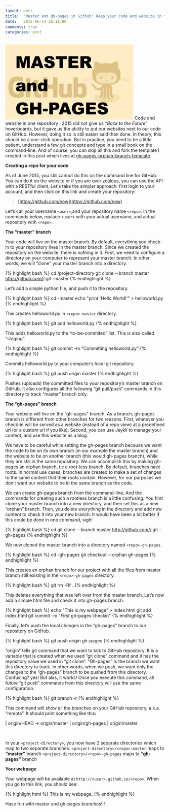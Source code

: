 ```yaml
---
layout: post
title:  "Master and gh-pages in Github: keep your code and website in the same repo"
date:   2015-06-14 16:11:00
comments: true
categories: post
---
```

<span class="leftImage imgDiv"><img alt="The reason" src="/assets/master-and-gh/00_intro.jpg" width="405/"></span>
Code and website in one repository : 2015 did not give us *“Back to the Future”* hoverboards, but it gave us the ability to put our websites next to our code on GitHub. However, doing it so is still easier said than done. In theory, this should be a one-click operation. But in practice, you need to be a little patient, understand a few git concepts and type in a small book on the command-line. And of course, you can skip all this and fork the template I created in this post which lives at [gh-pages-orphan-branch-template](https://github.com/byuksel/gh-pages-orphan-branch-template).

**Creating a repo for your code**

As of June 2015, you still cannot do this on the command line for GitHub. You can do it on the website or if you are over zealous, you can use the API with a RESTful client. Let's take the simpler approach: first login to your account, and then click on this link and create your repository:

>[https://github.com/new](https://github.com/new)

Let’s call your username `<user>`,and your repository name `<repo>`. In the commands below, replace `<user>` with your actual username, and actual repository with `<repo>`.

<!--more-->

**The “master” branch**

Your code will live on the master branch. By default, everything you check-in to your repository lives in the master branch. Since we created the repository on the website, there is nothing in it. First, we need to configure a directory on your computer to represent your master branch. In other words, we will “clone” your master branch into a directory.

{% highlight bash %}
cd /project-directory
git clone --branch master  http://github.com/<user>/<repo>.git  <repo>-master
{% endhighlight %}

Let’s add a simple python file, and push it to the repository.

{% highlight bash %}
cd <repo>-master
echo "print 'Hello World!'" > helloworld.py
{% endhighlight %}

This creates helloworld.py in `<repo>-master` directory.

{% highlight bash %}
git add helloworld.py
{% endhighlight %}

This adds helloworld.py to the “to-be-commited” list. This is also called “staging”.

{% highlight bash %}
git commit -m "Committing helloworld.py"
{% endhighlight %}

Commits helloworld.py to your computer’s local git repository.

{% highlight bash %}
git push origin master
{% endhighlight %}

Pushes (uploads) the committed files to your repository’s master branch on GitHub. It also configures all the following “git pull/push” commands in this directory to track “master” branch only.

**The “gh-pages” branch**

Your website will live on the “gh-pages” branch. As a branch, gh-pages branch is different from other branches for two reasons. First, whatever you check-in will be served as a website (instead of a repo view) at a predefined url (or a custom url if you like). Second, you can use Jeykll to manage your content, and use this website as a blog.

We have to be careful while setting the gh-pages branch because we want the code to be on its own branch (in our example the master branch) and the website to be on another branch (this would gh-pages branch), while they are still in the same repository. We can accomplish this by making gh-pages an orphan branch, i.e a root-less branch. By default, branches have roots. In normal use cases, branches are created to make a set of changes to the same content that their roots contain. However, for our purposes we don’t want our website to be in the same branch as the code.

We can create gh-pages branch from the command-line. And the commands for creating such a rootless branch is a little confusing. You first clone your master branch into a new directory, and then set this as a new “orphan” branch. Then, you delete everything in the directory and add new content to check it into your new branch. It would have been a lot better if this could be done in one command, sigh!

{% highlight bash %}
cd <project-directory>
git clone --branch master  http://github.com/<user>/<repo>.git  <repo>-gh-pages
{% endhighlight %}

We now cloned the master branch into a directory named `<repo>-gh-pages`.

{% highlight bash %}
cd <repo>-gh-pages
git checkout --orphan gh-pages
{% endhighlight %}

This creates an orphan branch for our project with all the files from master branch still existing in the `<repo>-gh-pages` directory.

{% highlight bash %}
git rm -Rf .
{% endhighlight %}

This deletes everything that was left over from the master branch. Let’s now add a simple html file and check it into gh-pages branch.

{% highlight bash %}
echo "This is my webpage" > index.html
git add index.html
git commit -m "First gh-pages checkin"
{% endhighlight %}

Finally, let’s push the local changes in the “gh-pages” branch to our repository on GitHub.

{% highlight bash %}
git push origin gh-pages
{% endhighlight %}

“origin” tells git command that we want to talk to GitHub repository. It is a variable that is created when we used “git clone” command and it has the repository value we used in “git clone”. “Gh-pages” is the branch we want this directory to track. In other words, when we push, we want only the changes to the “gh-pages” branch to be pushed from this directory. Confusing? yes! But alas, it works! Once you execute this command, all future “git push” commands from this directory will use the same configuration.

{% highlight bash %}
git branch -r
{% endhighlight %}

This command will show all the branches on your GitHub repository, a.k.a. “remote”. It should print something like this:


|  origin/HEAD -&gt; origin/master 
|  origin/gh-pages 
|  origin/master 

<br>

In your `<project-directory>`, you now have 2 separate directories which map to two separate branches. `<project-directory>/<repo>-master` maps to **“master”** branch `<project-directory>/<repo>-gh-pages` maps to **“gh-pages”** branch

**Your webpage**

Your webpage will be available at `http://<user>.github.io/<repo>`. When you go to this link, you should see:

{% highlight html %}
This is my webpage.
{% endhighlight %}

Have fun with master and gh-pages branches!!!



